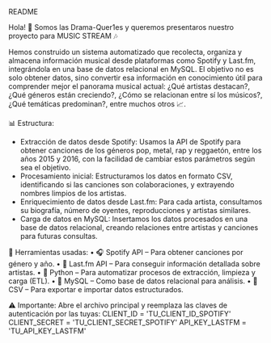 README 

Hola! 👋
Somos las Drama-Quer1es y queremos presentaros nuestro proyecto para MUSIC STREAM 🎶
 
Hemos construido un sistema automatizado que recolecta, organiza y almacena información musical desde plataformas como Spotify y Last.fm, integrándola en una base de datos relacional en MySQL.
El objetivo no es solo obtener datos, sino convertir esa información en conocimiento útil para comprender mejor el panorama musical actual: ¿Qué artistas destacan?, ¿Qué géneros están creciendo?, ¿Cómo se relacionan entre sí los músicos?, ¿Qué temáticas predominan?, entre muchos otros 📈. 

📊 Estructura: 
-	Extracción de datos desde Spotify:
Usamos la API de Spotify para obtener canciones de los géneros pop, metal, rap y reggaetón, entre los años 2015 y 2016, con la facilidad de cambiar estos parámetros según sea el objetivo.
-	Procesamiento inicial:
Estructuramos los datos en formato CSV, identificando si las canciones son colaboraciones, y extrayendo nombres limpios de los artistas.
-	Enriquecimiento de datos desde Last.fm:
Para cada artista, consultamos su biografía, número de oyentes, reproducciones y artistas similares.
-	Carga de datos en MySQL:
Insertamos los datos procesados en una base de datos relacional, creando relaciones entre artistas y canciones para futuras consultas.

🧰 Herramientas usadas: 
•	🎧 Spotify API – Para obtener canciones por género y año.
•	📡 Last.fm API – Para conseguir información detallada sobre artistas.
•	🐍 Python – Para automatizar procesos de extracción, limpieza y carga (ETL).
•	🐬 MySQL – Como base de datos relacional para análisis.
•	📁 CSV – Para exportar e importar datos estructurados.

⚠️ Importante: 
Abre el archivo principal y reemplaza las claves de autenticación por las tuyas:
CLIENT_ID = 'TU_CLIENT_ID_SPOTIFY'
CLIENT_SECRET = 'TU_CLIENT_SECRET_SPOTIFY'
API_KEY_LASTFM = 'TU_API_KEY_LASTFM'
